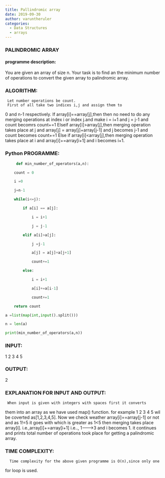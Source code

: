 ```yaml
---
title: Pallindromic array
date: 2019-09-30
author: varuntheruler
categories:
  - Data Structures
  - arrays
---
```


### PALINDROMIC ARRAY

#### programme description:
   You are given an array of size n.
   Your task is to find an the minimum number of operations
to convert the given array to palindromic array.

### ALGORITHM:
     Let number operations be count.
     First of all take two indices i,j and assign them to
0 and n-1 respectively.
    If array[i]==array[j],then then no need to do any 
merging operations at index i or index j.and make
 i = i+1 and j = j-1 and count becomrs count+=1
     Elseif array[i]>array[j],then merging operation
takes place at j and array[j] = array[j]+array[j-1]
and j becomes j-1 and count becomes count+=1
     Else if array[i]<array[j],then merging operation 
takes place at i and array[i]+=array[i+1] and i becomes
i+1.

### Python PROGRAMME:
```python
     def min_number_of_operators(a,n):

    count = 0

    i =0

    j=n-1

    while(i<=j):

        if a[i] == a[j]:

            i = i+1

            j = j-1

        elif a[i]>a[j]:

            j =j-1

            a[j] = a[j]+a[j+1]

            count+=1

        else:

            i = i+1

            a[i]+=a[i-1]

            count+=1

    return count

a =list(map(int,input().split()))

n = len(a)

print(min_number_of_operators(a,n))

```



### INPUT:
   1 2 3 4 5

### OUTPUT:
   2

### EXPLANATION FOR INPUT AND OUTPUT:
     When input is given with integers with spaces first it converts
them into an array as we have used map() function.
     for example 1 2 3 4 5 wil be coverted as[1,2,3,4,5].
      Now we check weather array[i]==array[j-1] or not and as 1!=5
it goes with which is greater as 1<5 then merging takes place array[i].
      i.e.,array[i]+=array[i+1]
      i.e.., 1--->3
  and i becomes 1. it continues and prints total number of operations took
place for getting a palindromic array.

### TIME COMPLEXITY:
      Time complexity for the above given programme is O(n),since only one
for loop is used.  